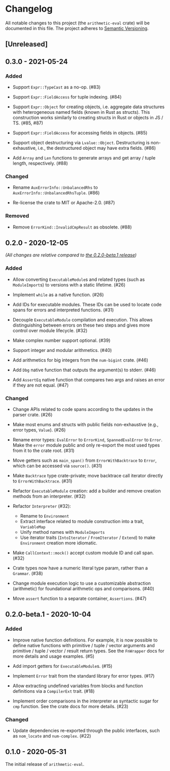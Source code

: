 # Changelog

All notable changes to this project (the `arithmetic-eval` crate) will be
documented in this file. The project adheres to [Semantic Versioning](http://semver.org/spec/v2.0.0.html).

## [Unreleased]

## 0.3.0 - 2021-05-24

### Added

- Support `Expr::TypeCast` as a no-op. (#83)

- Support `Expr::FieldAccess` for tuple indexing. (#84)

- Support `Expr::Object` for creating objects, i.e. aggregate data structures
  with heterogeneous named fields (known in Rust as structs). This construction
  works similarly to creating structs in Rust or objects in JS / TS. (#85, #87)

- Support `Expr::FieldAccess` for accessing fields in objects. (#85)

- Support object destructuring via `Lvalue::Object`. Destructuring is non-exhaustive,
  i.e., the destructured object may have extra fields. (#86)

- Add `Array` and `Len` functions to generate arrays and get array / tuple length,
  respectively. (#88)

### Changed

- Rename `AuxErrorInfo::UnbalancedRhs` to `AuxErrorInfo::UnbalancedRhsTuple`. (#86)

- Re-license the crate to MIT or Apache-2.0. (#87)

### Removed

- Remove `ErrorKind::InvalidCmpResult` as obsolete. (#88)

## 0.2.0 - 2020-12-05

*(All changes are relative compared to [the 0.2.0-beta.1 release](#020-beta1---2020-10-04))* 

### Added

- Allow converting `ExecutableModule`s and related types (such as `ModuleImport`s)
  to versions with a static lifetime. (#26)

- Implement `while` as a native function. (#26)

- Add IDs for executable modules. These IDs can be used to locate code spans for errors
  and interpreted functions. (#31)

- Decouple `ExecutableModule` compilation and execution. This allows distinguishing
  between errors on these two steps and gives more control over module lifecycle. (#32)

- Make complex number support optional. (#39)

- Support integer and modular arithmetics. (#40)

- Add arithmetics for big integers from the `num-bigint` crate. (#46)

- Add `Dbg` native function that outputs the argument(s) to stderr. (#46)

- Add `AssertEq` native function that compares two args and raises an error
  if they are not equal. (#47)

### Changed

- Change APIs related to code spans according to the updates in the parser crate. (#26)

- Make most enums and structs with public fields non-exhaustive (e.g., error types,
  `Value`). (#26)

- Rename error types: `EvalError` to `ErrorKind`, `SpannedEvalError` to `Error`.
  Make the `error` module public and only re-export the most used types from it
  to the crate root. (#31)

- Move getters such as `main_span()` from `ErrorWithBacktrace` to `Error`, which
  can be accessed via `source()`. (#31)

- Make `Backtrace` type crate-private; move backtrace call iterator
  directly to `ErrorWithBacktrace`. (#31)

- Refactor `ExecutableModule` creation: add a builder and remove creation
  methods from an interpreter. (#32)

- Refactor `Interpreter` (#32):

  - Rename to `Environment`
  - Extract interface related to module construction into a trait, `VariableMap`
  - Unify method names with `ModuleImports`
  - Use iterator traits (`IntoIterator` / `FromIterator` / `Extend`) to make
    `Environment` creation more idiomatic.

- Make `CallContext::mock()` accept custom module ID and call span. (#32)

- Crate types now have a numeric literal type param, rather than a `Grammar`. (#38)

- Change module execution logic to use a customizable abstraction (arithmetic)
  for foundational arithmetic ops and comparisons. (#40)

- Move `assert` function to a separate container, `Assertions`. (#47)

## 0.2.0-beta.1 - 2020-10-04

### Added

- Improve native function definitions. For example, it is now possible to
  define native functions with primitive / tuple / vector arguments
  and primitive / tuple / vector / result return types. See the `FnWrapper` docs
  for more details and usage examples. (#5)

- Add import getters for `ExecutableModule`s. (#15)

- Implement `Error` trait from the standard library for error types. (#17)

- Allow extracting undefined variables from blocks and function definitions
  via a `CompilerExt` trait. (#18)

- Implement order comparisons in the interpreter as syntactic sugar for `cmp`
  function. See the crate docs for more details. (#23)

### Changed

- Update dependencies re-exported through the public interfaces, such as
  `nom_locate` and `num-complex`. (#22)

## 0.1.0 - 2020-05-31

The initial release of `arithmetic-eval`.

